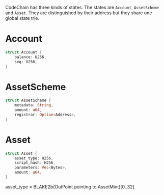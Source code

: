 CodeChain has three kinds of states. The states are `Account`, `AssetScheme` and `Asset`. They are distinguished by their address but they share one global state trie.

# Account

```rust
struct Account {
    balance: U256,
    seq: U256,
}
```

# AssetScheme

```rust
struct AssetScheme {
    metadata: String,
    amount: u64,
    registrar: Option<Address>,
}
```

# Asset

```rust
struct Asset {
    asset_type: H256,
    script_hash: H256,
    parameters: Vec<Bytes>,
    amount: u64,
}
```

asset_type = BLAKE2b(OutPoint pointing to AssetMint)[0..32].
